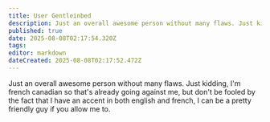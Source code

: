 ```yaml
---
title: User Gentleinbed
description: Just an overall awesome person without many flaws. Just kidding, I'm french canadian so that's already going against me, but don't be fooled by the fact that I...
published: true
date: 2025-08-08T02:17:54.320Z
tags: 
editor: markdown
dateCreated: 2025-08-08T02:17:52.472Z
---
```


Just an overall awesome person without many flaws. Just kidding, I'm french canadian so that's already going against me, but don't be fooled by the fact that I have an accent in both english and french, I can be a pretty friendly guy if you allow me to.